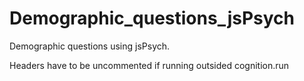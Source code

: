 # Demographic_questions_jsPsych
Demographic questions using jsPsych.
<p>Headers have to be uncommented if running outsided cognition.run</p>

